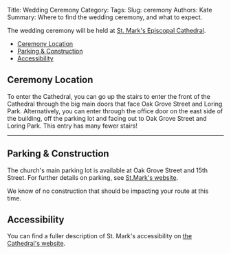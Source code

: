 Title: Wedding Ceremony 
Category: 
Tags: 
Slug: ceremony
Authors: Kate
Summary: Where to find the wedding ceremony, and what to expect.


The wedding ceremony will be held at [St. Mark's Episcopal Cathedral](http://ourcathedral.org). 

<!-- MarkdownTOC -->

- [Ceremony Location](#ceremony-location)
- [Parking & Construction](#parking--construction)
- [Accessibility](#accessibility)

<!-- /MarkdownTOC -->

<a name="ceremony-location"></a>
## Ceremony Location

To enter the Cathedral, you can go up the stairs to enter the front of the Cathedral through the big main doors that face Oak Grove Street and Loring Park. Alternatively, you can enter through the office door on the east side of the building, off the parking lot and facing out to Oak Grove Street and Loring Park. This entry has many fewer stairs!

--- 

<a name="parking--construction"></a>
## Parking & Construction 


The church's main parking lot is available at Oak Grove Street and 15th Street. For further details on parking, see [St.Mark's website](https://ourcathedral.org/parking).

We know of no construction that should be impacting your route at this time. 


<a name="accessibility"></a>
## Accessibility 

You can find a fuller description of St. Mark's accessibility on [the Cathedral's website](https://ourcathedral.org/accessibility). 




